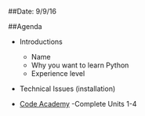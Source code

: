 ##Date: 9/9/16

##Agenda
- Introductions
  - Name
  - Why you want to learn Python
  - Experience level

- Technical Issues (installation)

- [Code Academy](https://www.codecademy.com/learn/python)
  -Complete Units 1-4   
